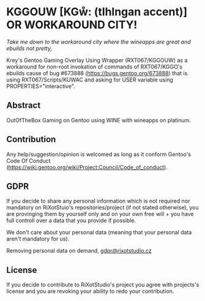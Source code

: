 # KGGOUW [KGẘ: (tlhlngan accent)] OR WORKAROUND CITY!

*Take me down to the workaround city where the wineapps are great and ebuilds not pretty,*

Krey's Gentoo Gaming Overlay Using Wrapper (RXT067/KGGOUW) as a workaround for non-root invokation of commands of RXT067/KGGO's ebuilds cause of bug #673888 (https://bugs.gentoo.org/673888) that is using RXT067/Scripts/KUWAC and asking for USER variable using PROPERTIES="interactive".

## Abstract
OutOfTheBox Gaming on Gentoo using WINE with wineapps on platinum.

## Contribution
Any help/suggestion/opinion is welcomed as long as it conform Gentoo's Code Of Conduct (https://wiki.gentoo.org/wiki/Project:Council/Code_of_conduct).

## GDPR
If you decide to share any personal information which is not required nor mandatory on RiXotStuio's repositories/project (if not stated otherwise), you are provinging them by yourself only and on your own free will + you have full controll over a data that you provide if possible.

We don't care about your personal data (meaning that your personal data aren't mandatory for us).

Removing personal data on demand, gdpr@rixotstudio.cz

## License 
If you decide to contribute to RiXotStudio's project you agree with projects's license and you are revoking your ability to redo your contribution.
